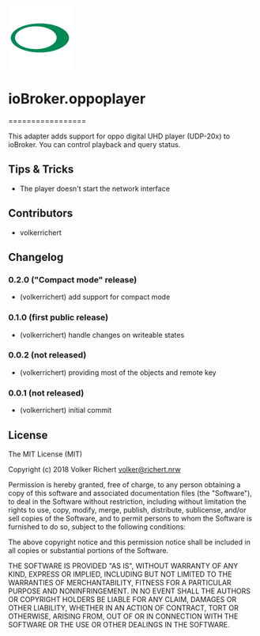 ![Logo](admin/oppoplayer.png)
# ioBroker.oppoplayer
=================

This adapter adds support for oppo digital UHD player (UDP-20x) to ioBroker. 
You can control playback and query status.

## Tips & Tricks
* The player doesn't start the network interface 

## Contributors
* volkerrichert

## Changelog

### 0.2.0 ("Compact mode" release)
* (volkerrichert) add support for compact mode 

### 0.1.0 (first public release)
* (volkerrichert) handle changes on writeable states

### 0.0.2 (not released)
* (volkerrichert) providing most of the objects and remote key

### 0.0.1 (not released)
* (volkerrichert) initial commit

## License
The MIT License (MIT)

Copyright (c) 2018 Volker Richert <volker@richert.nrw>

Permission is hereby granted, free of charge, to any person obtaining a copy
of this software and associated documentation files (the "Software"), to deal
in the Software without restriction, including without limitation the rights
to use, copy, modify, merge, publish, distribute, sublicense, and/or sell
copies of the Software, and to permit persons to whom the Software is
furnished to do so, subject to the following conditions:

The above copyright notice and this permission notice shall be included in
all copies or substantial portions of the Software.

THE SOFTWARE IS PROVIDED "AS IS", WITHOUT WARRANTY OF ANY KIND, EXPRESS OR
IMPLIED, INCLUDING BUT NOT LIMITED TO THE WARRANTIES OF MERCHANTABILITY,
FITNESS FOR A PARTICULAR PURPOSE AND NONINFRINGEMENT. IN NO EVENT SHALL THE
AUTHORS OR COPYRIGHT HOLDERS BE LIABLE FOR ANY CLAIM, DAMAGES OR OTHER
LIABILITY, WHETHER IN AN ACTION OF CONTRACT, TORT OR OTHERWISE, ARISING FROM,
OUT OF OR IN CONNECTION WITH THE SOFTWARE OR THE USE OR OTHER DEALINGS IN
THE SOFTWARE.
